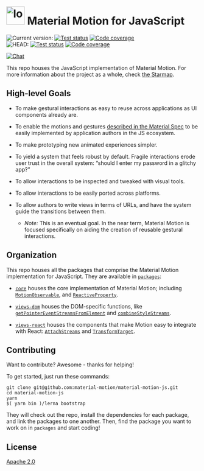 # <img src="https://www.gstatic.com/images/branding/product/2x/motion_48dp.png" width="48" height="48" alt="logo" /> Material Motion for JavaScript #

![Current version:](https://img.shields.io/badge/v0.0.0:-222222.svg?logo=npm)
[![Test status](https://img.shields.io/circleci/project/github/material-motion/material-motion-js/stable.svg?logo=circleci&label=Tests)](https://circleci.com/gh/material-motion/material-motion-js/tree/stable)
[![Code coverage](https://img.shields.io/codecov/c/github/material-motion/material-motion-js/stable.svg?logo=codecov&logoColor=white&label=Coverage)](https://codecov.io/gh/material-motion/material-motion-js/branch/stable)<br />
![HEAD:](https://img.shields.io/badge/HEAD:-222222.svg?logo=github&logoColor=white)
[![Test status](https://img.shields.io/circleci/project/github/material-motion/material-motion-js/develop.svg?logo=circleci&label=Tests)](https://circleci.com/gh/material-motion/material-motion-js/tree/develop)
[![Code coverage](https://img.shields.io/codecov/c/github/material-motion/material-motion-js/develop.svg?logo=codecov&logoColor=white&label=Coverage)](https://codecov.io/gh/material-motion/material-motion-js/branch/develop)

[![Chat](https://img.shields.io/discord/198544450366996480.svg?label=Chat%20with%20us&logo=discord)](https://discord.gg/material-motion)

This repo houses the JavaScript implementation of Material Motion.  For more information about the project as a whole, check [the Starmap](https://material-motion.github.io/material-motion/starmap/).

## High-level Goals ##

- To make gestural interactions as easy to reuse across applications as UI components already are.

- To enable the motions and gestures [described in the Material Spec](https://material.google.com/motion/material-motion.html) to be easily implemented by application authors in the JS ecosystem.

- To make prototyping new animated experiences simpler.

- To yield a system that feels robust by default.  Fragile interactions erode user trust in the overall system: “should I enter my password in a glitchy app?”

- To allow interactions to be inspected and tweaked with visual tools.

- To allow interactions to be easily ported across platforms.

- To allow authors to write views in terms of URLs, and have the system guide the transitions between them.
  - _Note:_ This is an eventual goal.  In the near term, Material Motion is focused specifically on aiding the creation of reusable gestural interactions.

## Organization ##

This repo houses all the packages that comprise the Material Motion implementation for JavaScript.  They are available in [`packages`](https://github.com/material-motion/material-motion-js/tree/develop/packages/):

- [`core`](https://github.com/material-motion/material-motion-js/tree/develop/packages/core/) houses the core implementation of Material Motion; including [`MotionObservable`](https://github.com/material-motion/material-motion-js/blob/develop/packages/core/src/observables/MotionObservable.ts), and [`ReactiveProperty`](https://github.com/material-motion/material-motion-js/blob/develop/packages/core/src/properties/ReactiveProperty.ts).

- [`views-dom`](https://github.com/material-motion/material-motion-js/tree/develop/packages/views-dom/) houses the DOM-specific functions, like [`getPointerEventStreamsFromElement`](https://github.com/material-motion/material-motion-js/blob/develop/packages/views-dom/src/getPointerEventStreamsFromElement.ts) and [`combineStyleStreams`](https://github.com/material-motion/material-motion-js/blob/develop/packages/views-dom/src/combineStyleStreams.ts).

- [`views-react`](https://github.com/material-motion/material-motion-js/tree/develop/packages/views-react/) houses the components that make Motion easy to integrate with React: [`AttachStreams`](https://github.com/material-motion/material-motion-js/blob/develop/packages/views-react/src/components/AttachStreams.tsx) and [`TransformTarget`](https://github.com/material-motion/material-motion-js/blob/develop/packages/views-react/src/components/TransformTarget.tsx).

## Contributing ##

Want to contribute?  Awesome - thanks for helping!

To get started, just run these commands:

```
git clone git@github.com:material-motion/material-motion-js.git
cd material-motion-js
yarn
$( yarn bin )/lerna bootstrap
```

They will check out the repo, install the dependencies for each package, and link the packages to one another.  Then, find the package you want to work on in `packages` and start coding!

## License ##

[Apache 2.0](http://www.apache.org/licenses/LICENSE-2.0)
